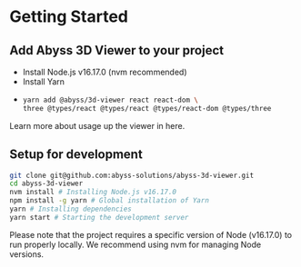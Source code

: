 # Getting Started

## Add Abyss 3D Viewer to your project

- Install Node.js v16.17.0 (nvm recommended)
- Install Yarn
- ```bash
  yarn add @abyss/3d-viewer react react-dom \
  three @types/react @types/react @types/react-dom @types/three
  ```

Learn more about usage up the viewer in here.

## Setup for development

```bash
git clone git@github.com:abyss-solutions/abyss-3d-viewer.git
cd abyss-3d-viewer
nvm install # Installing Node.js v16.17.0
npm install -g yarn # Global installation of Yarn
yarn # Installing dependencies
yarn start # Starting the development server
```

Please note that the project requires a specific version of Node (v16.17.0) to run properly locally. We recommend using nvm for managing Node versions.
